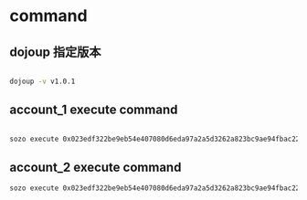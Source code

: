 # command

## dojoup 指定版本

```sh

dojoup -v v1.0.1

```



## account_1 execute command

```bash

sozo execute 0x023edf322be9eb54e407080d6eda97a2a5d3262a823bc9ae94fbac22a3464d9a move -c 1 --rpc-url  https://starknet-sepolia.public.blastapi.io/rpc/v0_7 --account-address 0x0156c66218B0836d8d49096529BBA0E750Eb36377E5a98F99A70ee997296D36a  --private-key 0x025e5b9982a2c8e04cb477d7c71aec25e2043e4d52cb61604208e1939acfb8bf  -vvv

```


## account_2 execute command

```bash
sozo execute 0x023edf322be9eb54e407080d6eda97a2a5d3262a823bc9ae94fbac22a3464d9a move -c 1 --rpc-url  https://starknet-sepolia.public.blastapi.io/rpc/v0_7 --account-address 0x04097f4882C50bDdBaFe1A79337bDaBDf001456430aDede37F36E47E22d135De  --private-key 0x028a46eddc7615d00e21d31dc959d2721c3cc5b267e381b7fd4c7931f3e61dfe  -vvv
```